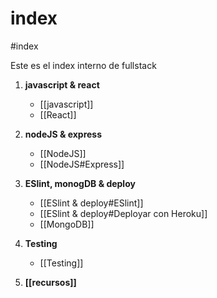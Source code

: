 # index
#index

Este es el index interno de fullstack 

1.  **javascript & react**
	- [[javascript]]
	- [[React]]
2.  **nodeJS & express**
	- [[NodeJS]]
	- [[NodeJS#Express]]
3.  **ESlint, monogDB & deploy**
	- [[ESlint & deploy#ESlint]]
	- [[ESlint & deploy#Deployar con Heroku]]
	- [[MongoDB]]
4. **Testing** 
	- [[Testing]]

5. **[[recursos]]**